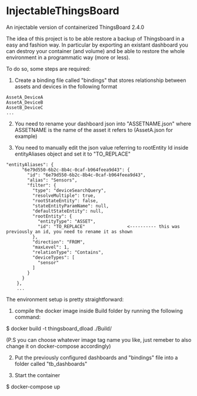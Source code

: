 # InjectableThingsBoard
An injectable version of containerized ThingsBoard 2.4.0

The idea of this project is to be able restore a backup of Thingsboard in a easy and fashion way. 
In particular by exporting an existant dashboard you can destroy your container (and volume) and be able to restore the whole environment in a programmatic way (more or less).

To do so, some steps are required:

1) Create a binding file called "bindings" that stores relationship between assets and devices in the following format

```
AssetA_DeviceA
AssetA_DeviceB
AssetB_DeviceC 
...
```

2) You need to rename your dashboard json into "ASSETNAME.json" where ASSETNAME is the name of the asset it refers to (AssetA.json for example)

3) You need to manually edit the json value referring to rootEntity Id inside entityAliases object and set it to "TO_REPLACE"

```
"entityAliases": {
      "6e79d550-6b2c-8b4c-0caf-b964feea9d43": {
        "id": "6e79d550-6b2c-8b4c-0caf-b964feea9d43",
        "alias": "Sensors",
        "filter": {
          "type": "deviceSearchQuery",
          "resolveMultiple": true,
          "rootStateEntity": false,
          "stateEntityParamName": null,
          "defaultStateEntity": null,
          "rootEntity": {
            "entityType": "ASSET",
            "id": "TO_REPLACE"                <---------- this was previously an id, you need to rename it as shown
          },
          "direction": "FROM",
          "maxLevel": 1,
          "relationType": "Contains",
          "deviceTypes": [
            "sensor"
          ]
        }
      }
    },
    ...
```
The environment setup is pretty straightforward:

1) compile the docker image inside Build folder by running the following command:

$ docker build -t thingsboard_dload ./Build/

(P.S you can choose whatever image tag name you like, just remeber to also change it on docker-compose accordingly)

2) Put the previously configured dashboards and "bindings" file into a folder called "tb_dashboards" 

3) Start the container

$ docker-compose up 
